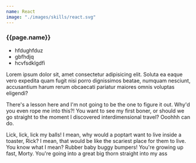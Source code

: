 ```yaml
---
name: React
image: "./images/skills/react.svg"
---
```


### {{page.name}}

- hfdughfduz
- gbfhdjq
- hcvfsdklgdfi

Lorem ipsum dolor sit, amet consectetur adipisicing elit. Soluta ea eaque vero expedita quam fugit nisi porro dignissimos beatae, numquam nesciunt, accusantium harum rerum obcaecati pariatur maiores omnis voluptas eligendi?

There's a lesson here and I'm not going to be the one to figure it out. Why'd you even rope me into this?! You want to see my first boner, or should we go straight to the moment I discovered interdimensional travel? Ooohhh can do.

Lick, lick, lick my balls! I mean, why would a poptart want to live inside a toaster, Rick? I mean, that would be like the scariest place for them to live. You know what I mean? Rubber baby buggy bumpers! You're growing up fast, Morty. You're going into a great big thorn straight into my ass
